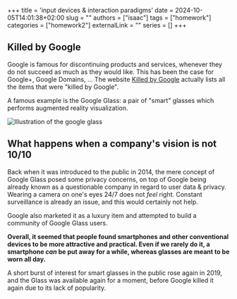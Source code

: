 +++
title = 'input devices & interaction paradigms'
date = 2024-10-05T14:01:38+02:00
slug = ""
authors = ["isaac"]
tags = ["homework"]
categories = ["homework2"]
externalLink = ""
series = []
+++

## Killed by Google

Google is famous for discontinuing products and services, whenever they do not succeed as much as they would like. This has been the case for Google+, Google Domains, ... The website [Killed by Google](https://killedbygoogle.com/) actually lists all the items that were "killed by Google".

A famous example is the Google Glass: a pair of "smart" glasses which performs augmented reality visualization. 

![Illustration of the google glass](https://www.blackchili.fr/wp-content/uploads/2013/04/google-glass.jpg)


## What happens when a company's vision is not 10/10

Back when it was introduced to the public in 2014, the mere concept of Google Glass posed some privacy concerns, on top of Google being already known as a questionable company in regard to user data & privacy. Wearing a camera on one's eyes 24/7 does not _feel_ right. Constant surveillance is already an issue, and this would certainly not help. 

Google also marketed it as a luxury item and attempted to build a community of Google Glass users.

**Overall, it seemed that people found smartphones and other conventional devices to be more attractive and practical. Even if we rarely do it, a smartphone _can_ be put away for a while, whereas glasses are meant to be worn all day.**

A short burst of interest for smart glasses in the public rose again in 2019, and the Glass was available again for a moment, before Google killed it again due to its lack of popularity. 